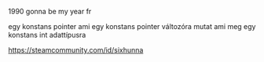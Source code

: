 1990 gonna be my year fr

egy konstans pointer ami egy konstans pointer változóra mutat ami meg egy konstans int adattípusra

https://steamcommunity.com/id/sixhunna
